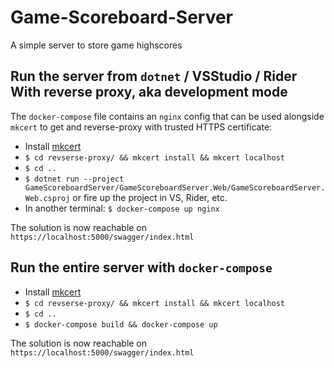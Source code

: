 # Game-Scoreboard-Server

A simple server to store game highscores

## Run the server from `dotnet` / VSStudio / Rider With reverse proxy, aka development mode

The `docker-compose` file contains an `nginx` config that can be used alongside `mkcert` to get and reverse-proxy with trusted HTTPS certificate:

* Install [mkcert](https://github.com/FiloSottile/mkcert)
* `$ cd revserse-proxy/ && mkcert install && mkcert localhost`
* `$ cd ..`
* `$ dotnet run --project GameScoreboardServer/GameScoreboardServer.Web/GameScoreboardServer.Web.csproj` or fire up the project in VS, Rider, etc.
* In another terminal: `$ docker-compose up nginx`

The solution is now reachable on `https://localhost:5000/swagger/index.html`

## Run the entire server with `docker-compose`

* Install [mkcert](https://github.com/FiloSottile/mkcert)
* `$ cd revserse-proxy/ && mkcert install && mkcert localhost`
* `$ cd ..`
* `$ docker-compose build && docker-compose up`

The solution is now reachable on `https://localhost:5000/swagger/index.html`